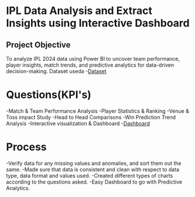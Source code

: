# IPL Data Analysis and Extract Insights using Interactive Dashboard
## Project Objective
To analyze IPL 2024 data using Power BI to uncover team performance, player insights, match trends, and predictive analytics for data-driven decision-making.
Dataset useda
-<a href="https://github.com/JoseLucas-67/Data-Analysis-Dashboard/commit/d930a21f3e68a88cc19561a0e0d87cf6654f9009">Dataset</a>

# Questions(KPI's)
-Match & Team Performance Analysis
-Player Statistics & Ranking
-Venue & Toss impact Study
-Head to Head Comparisons
-Win Prediction Trend Analysis
-Interactive visualization & Dashboard
-<a href="https://github.com/JoseLucas-67/Data-Analysis-Dashboard/blob/main/Project%20Data%20Analysis.pbix">Dashboard</a>

# Process
-Verify data for any missing values and anomalies, and sort them out the same.
-Made sure that data is consistent and clean with respect to data type, data format and values used.
-Created different types of charts according to the questions asked.
-Easy Dashboard to go with Predictive Analytics.
